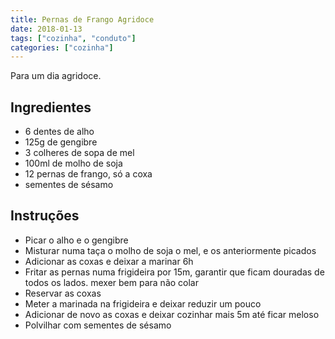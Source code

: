 ```yaml
---
title: Pernas de Frango Agridoce
date: 2018-01-13
tags: ["cozinha", "conduto"]
categories: ["cozinha"]
---
```


Para um dia agridoce.
<!--more-->

## Ingredientes
* 6 dentes de alho
* 125g de gengibre
* 3 colheres de sopa de mel
* 100ml de molho de soja
* 12 pernas de frango, só  a coxa
* sementes de sésamo

## Instruções
* Picar o alho e o  gengibre
* Misturar numa taça o molho de soja o mel, e os anteriormente picados
* Adicionar as coxas e deixar a marinar 6h
* Fritar as pernas numa frigideira por 15m, garantir que ficam douradas de todos os lados. mexer bem para não colar
* Reservar as coxas
* Meter a marinada  na frigideira e deixar reduzir um pouco
* Adicionar de novo as coxas e deixar cozinhar mais 5m até ficar meloso
* Polvilhar com sementes de sésamo